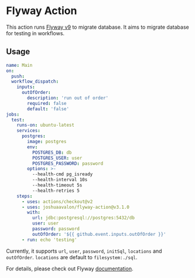 # Flyway Action

This action runs [Flyway v9][flyway] to migrate database. It aims to migrate database for testing in workflows.

## Usage

```yaml
name: Main
on:
  push:
  workflow_dispatch:
    inputs:
      outOfOrder:
        description: 'run out of order'
        required: false
        default: 'false'
jobs:
  test:
    runs-on: ubuntu-latest
    services:
      postgres:
        image: postgres
        env:
          POSTGRES_DB: db
          POSTGRES_USER: user
          POSTGRES_PASSWORD: password
        options: >-
          --health-cmd pg_isready
          --health-interval 10s
          --health-timeout 5s
          --health-retries 5
    steps:
      - uses: actions/checkout@v2
      - uses: joshuaavalon/flyway-action@v3.1.0
        with:
          url: jdbc:postgresql://postgres:5432/db
          user: user
          password: password
          outOfOrder: '${{ github.event.inputs.outOfOrder }}'
      - run: echo 'testing'
```

Currently, it supports `url`, `user`, `password`, `initSql`,  `locations` and `outOfOrder`. `locations` are default to `filesystem:./sql`.

For details, please check out Flyway [documentation].

[flyway]: https://flywaydb.org/
[documentation]: https://flywaydb.org/documentation/configuration/parameters/
